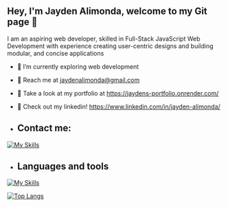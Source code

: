 ##         Hey, I'm Jayden Alimonda, welcome to my Git page 👋

  I am an aspiring web developer, skilled in Full-Stack JavaScript Web Development with experience creating user-centric designs and building modular, and concise applications

- 🌱 I’m currently exploring web development
- 📱  Reach me at jaydenalimonda@gmail.com
- 💬 Take a look at my portfolio at https://jaydens-portfolio.onrender.com/
- 🧠 Check out my linkedin! https://www.linkedin.com/in/jayden-alimonda/

- ## Contact me:
[![My Skills](https://skillicons.dev/icons?i=gmail,linkedin)](https://skillicons.dev)

- ## Languages and tools

[![My Skills](https://skillicons.dev/icons?i=js,html,css,react,vite,mongodb,linux)](https://skillicons.dev)

[![Top Langs](https://github-readme-stats.vercel.app/api/top-langs/?username=JaydenAlimonda&layout=compact)](https://github.com/INSERT_YOUR_HANDLE_HERE/github-readme-stats)
